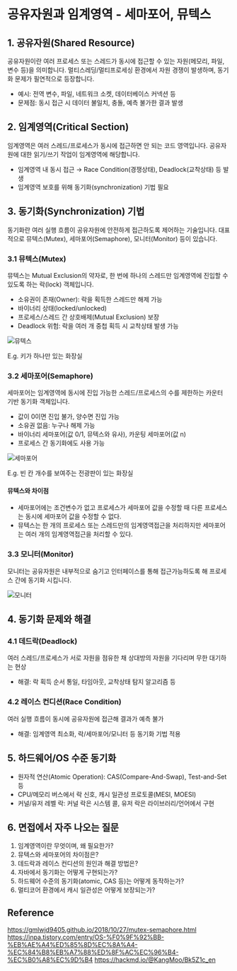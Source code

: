# 공유자원과 임계영역 - 세마포어, 뮤텍스

## 1. 공유자원(Shared Resource)
공유자원이란 여러 프로세스 또는 스레드가 동시에 접근할 수 있는 자원(메모리, 파일, 변수 등)을 의미합니다. 멀티스레딩/멀티프로세싱 환경에서 자원 경쟁이 발생하며, 동기화 문제가 필연적으로 등장합니다.

- 예시: 전역 변수, 파일, 네트워크 소켓, 데이터베이스 커넥션 등
- 문제점: 동시 접근 시 데이터 불일치, 충돌, 예측 불가한 결과 발생

## 2. 임계영역(Critical Section)
임계영역은 여러 스레드/프로세스가 동시에 접근하면 안 되는 코드 영역입니다. 공유자원에 대한 읽기/쓰기 작업이 임계영역에 해당합니다.

- 임계영역 내 동시 접근 → Race Condition(경쟁상태), Deadlock(교착상태) 등 발생
- 임계영역 보호를 위해 동기화(synchronization) 기법 필요

## 3. 동기화(Synchronization) 기법
동기화란 여러 실행 흐름이 공유자원에 안전하게 접근하도록 제어하는 기술입니다. 대표적으로 뮤텍스(Mutex), 세마포어(Semaphore), 모니터(Monitor) 등이 있습니다.

### 3.1 뮤텍스(Mutex)
뮤텍스는 Mutual Exclusion의 약자로, 한 번에 하나의 스레드만 임계영역에 진입할 수 있도록 하는 락(lock) 객체입니다.

- 소유권이 존재(Owner): 락을 획득한 스레드만 해제 가능
- 바이너리 상태(locked/unlocked)
- 프로세스/스레드 간 상호배제(Mutual Exclusion) 보장
- Deadlock 위험: 락을 여러 개 중첩 획득 시 교착상태 발생 가능

![뮤텍스](https://img1.daumcdn.net/thumb/R1280x0/?scode=mtistory2&fname=https%3A%2F%2Fblog.kakaocdn.net%2Fdna%2Fcvk7nh%2FbtrjvSw2BoX%2FAAAAAAAAAAAAAAAAAAAAAA9iF5UH4mnKOS0piBCOy-VVZZhJKk18cIHt3JhH_x1k%2Fimg.png%3Fcredential%3DyqXZFxpELC7KVnFOS48ylbz2pIh7yKj8%26expires%3D1756652399%26allow_ip%3D%26allow_referer%3D%26signature%3DNpvDDKhXKBE1S82g8uz%252BQKNiq2o%253D)

E.g. 키가 하나만 있는 화장실

### 3.2 세마포어(Semaphore)
세마포어는 임계영역에 동시에 진입 가능한 스레드/프로세스의 수를 제한하는 카운터 기반 동기화 객체입니다.

- 값이 0이면 진입 불가, 양수면 진입 가능
- 소유권 없음: 누구나 해제 가능
- 바이너리 세마포어(값 0/1, 뮤텍스와 유사), 카운팅 세마포어(값 n)
- 프로세스 간 동기화에도 사용 가능

![세마포어](https://img1.daumcdn.net/thumb/R1280x0/?scode=mtistory2&fname=https%3A%2F%2Fblog.kakaocdn.net%2Fdna%2FcYZOiu%2FbtrjvrzaimS%2FAAAAAAAAAAAAAAAAAAAAAHtr4M1GyNfHUSTY-xd5G07DB2a0TGELgm7mWdn5yBwT%2Fimg.png%3Fcredential%3DyqXZFxpELC7KVnFOS48ylbz2pIh7yKj8%26expires%3D1756652399%26allow_ip%3D%26allow_referer%3D%26signature%3D6WONNbCGYB%252F9zKj3E%252Bkrimuk%252BYE%253D)

E.g. 빈 칸 개수를 보여주는 전광판이 있는 화장실

#### 뮤텍스와 차이점

- 세마포어에는 조건변수가 없고 프로세스가 세마포어 값을 수정할 때 다른 프로세스는 동시에 세마포어 값을 수정할 수 없다.
- 뮤텍스는 한 개의 프로세스 또는 스레드만의 임계영역접근을 처리하지만 세마포어는 여러 개의 임계영역접근을 처리할 수 있다.

### 3.3 모니터(Monitor)

모니터는 공유자원은 내부적으로 숨기고 인터페이스를 통해 접근가능하도록 해 프로세스 간에 동기화 시킵니다.

![모니터](https://hudi.blog/static/b21097243917a89f36a4ca0031b129dc/41b39/monitor.png)

## 4. 동기화 문제와 해결
### 4.1 데드락(Deadlock)
여러 스레드/프로세스가 서로 자원을 점유한 채 상대방의 자원을 기다리며 무한 대기하는 현상
- 해결: 락 획득 순서 통일, 타임아웃, 교착상태 탐지 알고리즘 등

### 4.2 레이스 컨디션(Race Condition)
여러 실행 흐름이 동시에 공유자원에 접근해 결과가 예측 불가
- 해결: 임계영역 최소화, 락/세마포어/모니터 등 동기화 기법 적용

## 5. 하드웨어/OS 수준 동기화
- 원자적 연산(Atomic Operation): CAS(Compare-And-Swap), Test-and-Set 등
- CPU/메모리 버스에서 락 신호, 캐시 일관성 프로토콜(MESI, MOESI)
- 커널/유저 레벨 락: 커널 락은 시스템 콜, 유저 락은 라이브러리/언어에서 구현

## 6. 면접에서 자주 나오는 질문
1. 임계영역이란 무엇이며, 왜 필요한가?
2. 뮤텍스와 세마포어의 차이점은?
3. 데드락과 레이스 컨디션의 원인과 해결 방법은?
4. 자바에서 동기화는 어떻게 구현되는가?
5. 하드웨어 수준의 동기화(atomic, CAS 등)는 어떻게 동작하는가?
6. 멀티코어 환경에서 캐시 일관성은 어떻게 보장되는가?

## Reference
https://gmlwjd9405.github.io/2018/10/27/mutex-semaphore.html
https://inpa.tistory.com/entry/OS-%F0%9F%92%BB-%EB%AE%A4%ED%85%8D%EC%8A%A4-%EC%84%B8%EB%A7%88%ED%8F%AC%EC%96%B4-%EC%B0%A8%EC%9D%B4
https://hackmd.io/@KangMoo/Bk5Z1c_en

